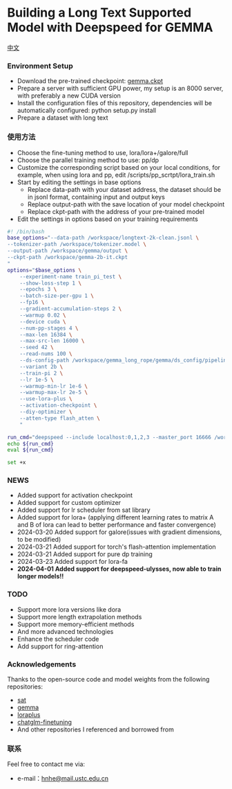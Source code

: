 # Building a Long Text Supported Model with Deepspeed for GEMMA

[中文](https://github.com/hhnqqq/GemmaLongText/blob/main/README_ZH.md)

### Environment Setup
- Download the pre-trained checkpoint: [gemma.ckpt](https://www.kaggle.com/models/google/gemma/frameworks/pyTorch)
- Prepare a server with sufficient GPU power, my setup is an 8000 server, with preferably a new CUDA version
- Install the configuration files of this repository, dependencies will be automatically configured: python setup.py install
- Prepare a dataset with long text

### 使用方法
- Choose the fine-tuning method to use, lora/lora+/galore/full
- Choose the parallel training method to use: pp/dp
- Customize the corresponding script based on your local conditions, for example, when using lora and pp, edit /scripts/pp_scrtpt/lora_train.sh
- Start by editing the settings in base options
    - Replace data-path with your dataset address, the dataset should be in jsonl format, containing input and output keys
    - Replace output-path with the save location of your model checkpoint
    - Replace ckpt-path with the address of your pre-trained model
- Edit the settings in options based on your training requirements

```bash
#! /bin/bash
base_options="--data-path /workspace/longtext-2k-clean.jsonl \
--tokenizer-path /workspace/tokenizer.model \
--output-path /workspace/gemma/output \
--ckpt-path /workspace/gemma-2b-it.ckpt
"
options="$base_options \
    --experiment-name train_pi_test \
    --show-loss-step 1 \
    --epochs 3 \
    --batch-size-per-gpu 1 \
    --fp16 \
    --gradient-accumulation-steps 2 \
    --warmup 0.02 \
    --device cuda \
    --num-pp-stages 4 \
    --max-len 16384 \
    --max-src-len 16000 \
    --seed 42 \
    --read-nums 100 \
    --ds-config-path /workspace/gemma_long_rope/gemma/ds_config/pipeline.json \
    --variant 2b \
    --train-pi 2 \
    --lr 1e-5 \
    --warmup-min-lr 1e-6 \
    --warmup-max-lr 2e-5 \
    --use-lora-plus \
    --activation-checkpoint \
    --diy-optimizer \
    --atten-type flash_atten \
    "

run_cmd="deepspeed --include localhost:0,1,2,3 --master_port 16666 /workspace/gemma_long_rope/gemma/train.py ${options}"
echo ${run_cmd}
eval ${run_cmd}

set +x
```
### NEWS
- Added support for activation checkpoint
- Added support for custom optimizer
- Added support for lr scheduler from sat library
- Added support for lora+ (applying different learning rates to matrix A and B of lora can lead to better performance and faster convergence)
- 2024-03-20 Added support for galore(issues with gradient dimensions, to be modified)
- 2024-03-21 Added support for torch's flash-attention implementation
- 2024-03-21 Added support for pure dp training
- 2024-03-23 Added support for lora-fa
- <b>2024-04-01 Added support for deepspeed-ulysses, now able to train longer models!!</b>

### TODO
- Support more lora versions like dora
- Support more length extrapolation methods
- Support more memory-efficient methods
- And more advanced technologies
- Enhance the scheduler code
- Add support for ring-attention

### Acknowledgements

Thanks to the open-source code and model weights from the following repositories:
- [sat](https://github.com/THUDM/SwissArmyTransformer)
- [gemma](https://github.com/google/gemma_pytorch)
- [loraplus](https://github.com/nikhil-ghosh-berkeley/loraplus)
- [chatglm-finetuning](https://github.com/liucongg/ChatGLM-Finetuning)
- And other repositories I referenced and borrowed from

### 联系

Feel free to contact me via:
- e-mail：hnhe@mail.ustc.edu.cn


